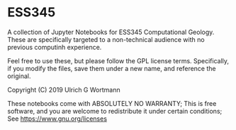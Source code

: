 # ESS345
A collection of Jupyter Notebooks for ESS345 Computational Geology. 
These are specifically targeted to a non-technical audience with no
previous computinh experience.

Feel free to use these, but please follow the GPL license
terms. Specifically, if you modify the files, save them under a new
name, and reference the original.

Copyright (C) 2019 Ulrich G Wortmann 

These notebooks come with ABSOLUTELY NO WARRANTY; This is free
software, and you are welcome to redistribute it under certain
conditions; See https://www.gnu.org/licenses
